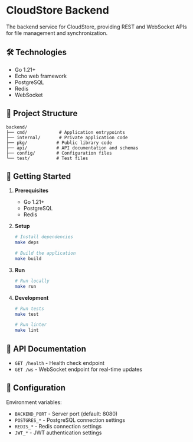 # CloudStore Backend

The backend service for CloudStore, providing REST and WebSocket APIs for file management and synchronization.

## 🛠️ Technologies

- Go 1.21+
- Echo web framework
- PostgreSQL
- Redis
- WebSocket

## 📁 Project Structure

```
backend/
├── cmd/            # Application entrypoints
├── internal/       # Private application code
├── pkg/           # Public library code
├── api/           # API documentation and schemas
├── config/        # Configuration files
└── test/          # Test files
```

## 🚀 Getting Started

1. **Prerequisites**

   - Go 1.21+
   - PostgreSQL
   - Redis

2. **Setup**

   ```bash
   # Install dependencies
   make deps

   # Build the application
   make build
   ```

3. **Run**

   ```bash
   # Run locally
   make run
   ```

4. **Development**

   ```bash
   # Run tests
   make test

   # Run linter
   make lint
   ```

## 📝 API Documentation

- `GET /health` - Health check endpoint
- `GET /ws` - WebSocket endpoint for real-time updates

## 🔧 Configuration

Environment variables:

- `BACKEND_PORT` - Server port (default: 8080)
- `POSTGRES_*` - PostgreSQL connection settings
- `REDIS_*` - Redis connection settings
- `JWT_*` - JWT authentication settings

